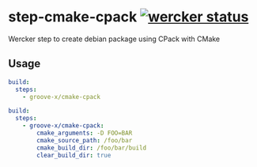# step-cmake-cpack [![wercker status](https://app.wercker.com/status/b27afc5a0386df681835725ac18a487f/s "wercker status")](https://app.wercker.com/project/bykey/b27afc5a0386df681835725ac18a487f)

Wercker step to create debian package using CPack with CMake

## Usage

```yaml
build:
  steps:
    - groove-x/cmake-cpack
```

```yaml
build:
  steps:
    - groove-x/cmake-cpack:
        cmake_arguments: -D FOO=BAR
        cmake_source_path: /foo/bar
        cmake_build_dir: /foo/bar/build
        clear_build_dir: true
```
